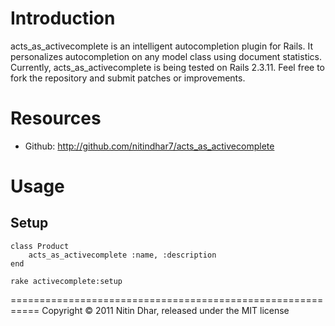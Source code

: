 Introduction
============

acts_as_activecomplete is an intelligent autocompletion plugin for Rails. It personalizes autocompletion on any model class using document statistics.
Currently, acts_as_activecomplete is being tested on Rails 2.3.11. Feel free to fork the repository and submit patches or improvements.

Resources
=========

- Github: http://github.com/nitindhar7/acts_as_activecomplete

Usage
=====

Setup
-----

    class Product
        acts_as_activecomplete :name, :description
    end
    
    rake activecomplete:setup

===========================================================
Copyright © 2011 Nitin Dhar, released under the MIT license